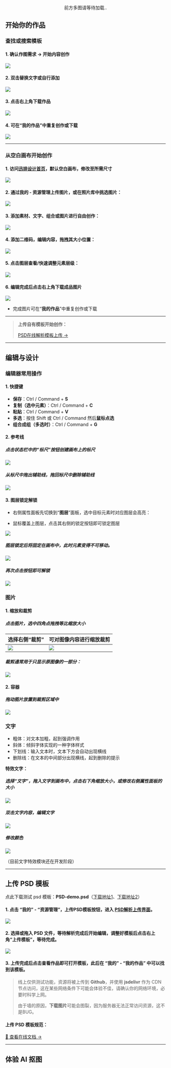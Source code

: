 <center>前方多图请等待加载..</center>

## 开始你的作品

### 查找或搜索模板

#### 1. 确认作图需求 -> 开始内容创作

![](../images/2023-7-17-1689557849182.png)

#### 2. 双击替换文字或自行添加

![](../images/2023-7-17-1689558055663.png)

#### 3. 点击右上角下载作品

![](../images/2023-7-17-1689558362935.png)

#### 4. 可在“我的作品”中重复创作或下载

![](../images/2023-7-17-1689558304387.png)

------

### 从空白画布开始创作

#### 1. 访问[迅排设计首页](https://design.palxp.com/home)，默认空白画布，修改至所需尺寸

![](../images/2023-7-17-1689558839560.png)

#### 2. 通过**我的** - **资源管理**上传图片，或在照片库中挑选图片：

![](../images/2023-7-17-1689558960728.png)

#### 3. 添加**素材**、**文字**、**组合或图片**进行自由创作：

![](../images/2023-7-17-1689559346760.png)

#### 4. 添加二维码，编辑内容，拖拽其大小位置：

![](../images/2023-7-17-1689559521659.png)

#### 5. 点击**图层**查看/快速调整元素**层级：**

![](../images/2023-7-17-1689559954309.png)

#### 6. 编辑完成后点击**右上角下载**成品图片

![](../images/2023-7-17-1689560068330.png)

- 完成图片可在“**我的作品**”中重复创作或下载

------

> **上传自有模板开始创作：**
> 
> [PSD在线解析模板上传 ->](/articles/1687855172725)

------

## 编辑与设计

### 编辑器常用操作

#### 1. 快捷键

- **保存**：Ctrl / Command + **S**
- **复制（选中元素）**：Ctrl / Command + **C**
- **粘贴**：Ctrl / Command + **V**
- **多选**：按住 Shift 或 Ctrl / Command 然后**鼠标点选**
- **组合成组（多选时）**：Ctrl / Command + **G**

#### 2. 参考线

##### 点击状态栏中的“标尺”按钮创建画布上的**标尺**

![](../images/2023-7-17-1689560709852.png)

##### 从标尺中**拖出**辅助线，拖回标尺中**删除**辅助线

![](../images/2023-7-17-1689561014327.gif)

#### 3. 图层锁定解锁

- 右侧属性面板先切换到“**图层**”面板，选中目标元素时对应图层会高亮：

- 鼠标覆盖上图层，点击其右侧的锁定按钮即可锁定图层

![](../images/2023-7-17-1689569756864.png)

##### 图层锁定后将**固定**在画布中，此时元素变得**不可移动**。

![](../images/2023-7-17-1689569828063.png)

##### 再次点击按钮即可解锁

![](../images/2023-7-17-1689569673737.gif)

### 图片

#### 1. 缩放和裁剪

##### 点击图片，选中四角点拖拽等比缩放大小

| 选择右侧“裁剪” | 可对图像内容进行缩放裁剪 |
| --- | --- |
| ![](../images/2023-7-17-1689562674975.png) | ![](../images/2023-7-17-1689562712814.png) |

##### 裁剪通常用于只显示原图像的一部分：

![](../images/2023-7-17-1689563420932.gif)

#### 2. 容器

##### 拖动图片放置到裁剪区域中

![](../images/2023-7-21-1689925165151.gif)

### 文字

- 粗体：对文本加粗，起到强调作用
- 斜体：倾斜字体实现的一种字体样式
- 下划线：输入文本时，文本下方会自动出现横线
- 删除线：在文本的中间部分出现横线，起到删除的提示

**特效文字：**

##### 选择“文字”，拖入文字到画布中，点击右下角缩放大小，或修改**右侧属性面板**的大小

![](../images/2023-7-17-1689564027793.png)

##### **双击**文字内容，编辑文字

![](../images/2023-7-17-1689564490519.png)

##### 修改颜色

![](../images/2023-7-17-1689564723157.gif)

（目前文字特效模块还在开发阶段）

------

## 上传 PSD 模板

点此下载测试 psd 模板：**PSD-demo.psd**（[下载地址1](https://xp.palxp.com/PSD-demo.psd)、[下载地址2](https://fastly.jsdelivr.net/gh/palxiao/xp-docs@main/docs/PSD-demo.psd)）

#### 1. 点击 “我的” - “资源管理”，上传PSD模板按钮，进入 [PSD解析上传界面](https://design.palxp.com/psd)。

![](../images/2023-7-16-1689515020743.png)

#### 2. 选择或拖入 PSD 文件，等待解析完成后开始编辑，调整好模板后点击右上角“上传模板”，等待完成。

![](../images/2023-7-16-1689516051326.gif)

#### 3. 上传完成后点击查看作品即可打开模板，此后在 “我的” - “我的作品” 中可以找到该模板。


> 线上仅供测试功能，资源将被上传到 **Github**，并使用 **jsdelivr** 作为 CDN 节点访问，这在某些网络条件下可能会体验不佳，请确认你的网络环境，必要时科学上网。
> 
> 由于墙的原因，**下载图片**可能会图裂，因为服务器无法正常访问资源，这不是BUG。

#### 上传 PSD 模板规范：

[🔗 查看在线文档 -> ](https://www.kdocs.cn/l/clmBsIkhve8d)

------

## 体验 AI 抠图